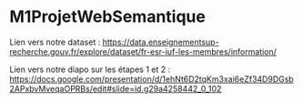 # M1ProjetWebSemantique

Lien vers notre dataset : https://data.enseignementsup-recherche.gouv.fr/explore/dataset/fr-esr-iuf-les-membres/information/

Lien vers notre diapo sur les étapes 1 et 2 : https://docs.google.com/presentation/d/1ehNt6D2tqKm3xai6eZf34D9DGsb2APxbvMveqaOPRBs/edit#slide=id.g29a4258442_0_102

